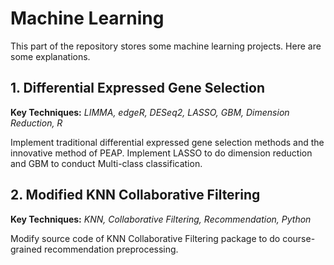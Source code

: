 # Machine Learning
This part of the repository stores some machine learning projects. Here are some explanations.
## 1. Differential Expressed Gene Selection
**Key Techniques:** *LIMMA, edgeR, DESeq2, LASSO, GBM, Dimension Reduction, R*    
  
Implement traditional differential expressed gene selection methods and the innovative method of PEAP. Implement LASSO to do dimension reduction and GBM to conduct Multi-class classification.
## 2. Modified KNN Collaborative Filtering
**Key Techniques:** *KNN, Collaborative Filtering, Recommendation, Python*  
  
Modify source code of KNN Collaborative Filtering package to do course-grained recommendation preprocessing.

